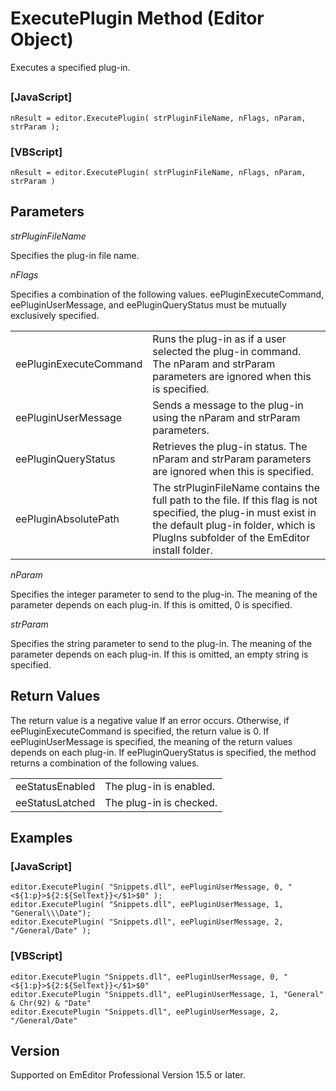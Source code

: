 # ExecutePlugin Method (Editor Object)

Executes a specified plug-in.

## 

### \[JavaScript\]

```
nResult = editor.ExecutePlugin( strPluginFileName, nFlags, nParam, strParam );
```

### \[VBScript\]

```
nResult = editor.ExecutePlugin( strPluginFileName, nFlags, nParam, strParam )
```

## Parameters

_strPluginFileName_

Specifies the plug-in file name.

_nFlags_

Specifies a combination of the following values. eePluginExecuteCommand, eePluginUserMessage, and eePluginQueryStatus must be mutually exclusively specified.

|     |     |
| --- | --- |
| eePluginExecuteCommand | Runs the plug-in as if a user selected the plug-in command. The nParam and strParam parameters are ignored when this is specified. |
| eePluginUserMessage | Sends a message to the plug-in using the nParam and strParam parameters. |
| eePluginQueryStatus | Retrieves the plug-in status. The nParam and strParam parameters are ignored when this is specified. |
| eePluginAbsolutePath | The strPluginFileName contains the full path to the file. If this flag is not specified, the plug-in must exist in the default plug-in folder, which is PlugIns subfolder of the EmEditor install folder. |

_nParam_

Specifies the integer parameter to send to the plug-in. The meaning of the parameter depends on each plug-in. If this is omitted, 0 is specified.

_strParam_

Specifies the string parameter to send to the plug-in. The meaning of the parameter depends on each plug-in. If this is omitted, an empty string is specified.

## Return Values

The return value is a negative value If an error occurs. Otherwise, if eePluginExecuteCommand is specified, the return value is 0. If eePluginUserMessage is specified, the meaning of the return values depends on each plug-in. If eePluginQueryStatus is specified, the method returns a combination of the following values.

|     |     |
| --- | --- |
| eeStatusEnabled | The plug-in is enabled. |
| eeStatusLatched | The plug-in is checked. |

## Examples

### \[JavaScript\]

```
editor.ExecutePlugin( "Snippets.dll", eePluginUserMessage, 0, "<${1:p}>${2:${SelText}}</$1>$0" );
editor.ExecutePlugin( "Snippets.dll", eePluginUserMessage, 1, "General\\\Date");
editor.ExecutePlugin( "Snippets.dll", eePluginUserMessage, 2, "/General/Date" );
```

### \[VBScript\]

```
editor.ExecutePlugin "Snippets.dll", eePluginUserMessage, 0, "<${1:p}>${2:${SelText}}</$1>$0"
editor.ExecutePlugin "Snippets.dll", eePluginUserMessage, 1, "General" & Chr(92) & "Date"
editor.ExecutePlugin "Snippets.dll", eePluginUserMessage, 2, "/General/Date"
```

## Version

Supported on EmEditor Professional Version 15.5 or later.
